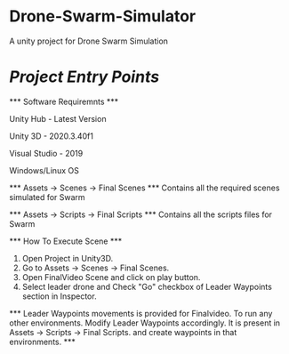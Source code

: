 # Drone-Swarm-Simulator
A unity project for Drone Swarm Simulation


# *Project Entry Points*  


*** Software Requiremnts ***

Unity Hub -  Latest Version

Unity 3D  -  2020.3.40f1

Visual Studio - 2019

Windows/Linux OS

***  Assets -> Scenes -> Final Scenes *** Contains all the required scenes simulated for Swarm

***  Assets -> Scripts -> Final Scripts *** Contains all the scripts files for Swarm


*** How To Execute Scene ***

1. Open Project in Unity3D.
2. Go to Assets -> Scenes -> Final Scenes.
3. Open FinalVideo Scene and click on play button.
4. Select leader drone and Check "Go" checkbox of Leader Waypoints section in Inspector.


*** Leader Waypoints movements is provided for Finalvideo.  To run any other environments. Modify Leader Waypoints accordingly. It is present in Assets -> Scripts -> Final Scripts. and create waypoints in that environments. ***



